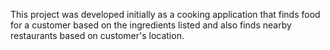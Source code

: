 This project was developed initially as a cooking application that finds food for a customer based on the ingredients listed and also finds nearby restaurants based on customer's location.
